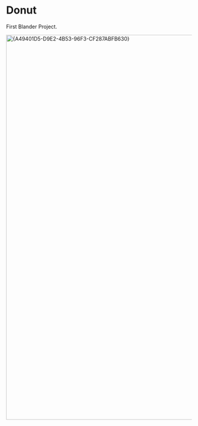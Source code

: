 # Donut
First  Blander Project.

<img width="1658" height="1045" alt="{A49401D5-D9E2-4B53-96F3-CF287ABFB630}" src="https://github.com/user-attachments/assets/a39e88a7-5e4f-4d36-b8dc-28f9aca0019d" />
